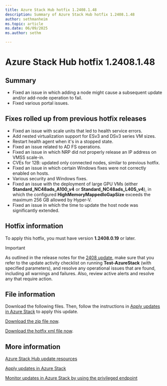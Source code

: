 ```yaml
---
title: Azure Stack Hub hotfix 1.2408.1.48
description: Summary of Azure Stack Hub hotfix 1.2408.1.48
author: sethmanheim
ms.topic: article
ms.date: 06/09/2025
ms.author: sethm

---
```


# Azure Stack Hub hotfix 1.2408.1.48

## Summary

- Fixed an issue in which adding a node might cause a subsequent update and/or add-node operation to fail.
- Fixed various portal issues.

## Fixes rolled up from previous hotfix releases

- Fixed an issue with scale units that led to health service errors.
- Add nested virtualization support for ESv3 and DSv3 series VM sizes.
- Restart health agent when it's in a stopped state.
- Fixed an issue related to AD FS operations.
- Fixed an issue in which NRP did not properly release an IP address on VMSS scale-in.
- CVEs for 12B: updated only connected nodes, similar to previous hotfix.
- Fixed an issue in which certain Windows fixes were not correctly enabled on hosts.
- Various security and Windows fixes.
- Fixed an issue with the deployment of large GPU VMs (either **Standard_NC48ads_A100_v4** or **Standard_NC48ads_L40S_v4**), in which the configured **HighMemoryMappedIoGapSize** exceeds the maximum 256 GB allowed by Hyper-V.
- Fixed an issue in which the time to update the host node was significantly extended.

## Hotfix information

To apply this hotfix, you must have version **1.2408.0.19** or later.

> [!IMPORTANT]
> As outlined in the release notes for the [2408 update](release-notes.md?view=azs-2408&preserve-view=true), make sure that you refer to the update activity checklist on running **Test-AzureStack** (with specified parameters), and resolve any operational issues that are found, including all warnings and failures. Also, review active alerts and resolve any that require action.

## File information

Download the following files. Then, follow the instructions in [Apply updates in Azure Stack](azure-stack-apply-updates.md) to apply this update.

[Download the zip file now](https://azurestackhub.download.prss.microsoft.com/dbazure/download/MAS_ProdHotfix_1.2408.1.48/HotFix/AzS_Update_1.2408.1.48.zip).

[Download the hotfix xml file now](https://azurestackhub.download.prss.microsoft.com/dbazure/download/MAS_ProdHotfix_1.2408.1.48/HotFix/metadata.xml).

## More information

[Azure Stack Hub update resources](azure-stack-updates.md)

[Apply updates in Azure Stack](azure-stack-apply-updates.md)

[Monitor updates in Azure Stack by using the privileged endpoint](azure-stack-monitor-update.md)
